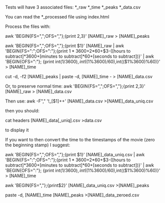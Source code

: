 Tests will have 3 associated files:
*_raw
*_time
*_peaks
*_data.csv

You can read the *_processed file using index.html

Process the files with:

awk 'BEGIN{FS=",";OFS=","};{print $2,$3}' [NAME]_raw > [NAME]_peaks

awk 'BEGIN{FS=",";OFS=","};{print $1}' [NAME]_raw | awk 'BEGIN{FS=":";OFS=":"};{print $1*3600+$2*60+$3-([hours to subtract]*3600+[minutes to subtract]*60+[seconds to subtract])}' | awk 'BEGIN{OFS=":"}; {print int($1/3600),int(($1%3600)/60),int(($1%3600)%60)}' > [NAME]_time

cut -d, -f2 [NAME]_peaks | paste -d, [NAME]_time - > [NAME]_data.csv


Or, to preserve normal time:
awk 'BEGIN{FS=",";OFS=","};{print $2,$3}' [NAME]_raw > [NAME]_data.csv

Then use:
awk -F"," '!_[$1]++' [NAME]_data.csv >[NAME]_data_uniq.csv

then you should:

cat headers [NAME]_data[_uniq].csv >data.csv

to display it

If you want to then convert the time to the timestamps of the movie (zero the beginning stamp) I suggest:

awk 'BEGIN{FS=",";OFS=","};{print $1}' [NAME]_data_uniq.csv | awk 'BEGIN{FS=":";OFS=":"};{print $1*3600+$2*60+$3-([hours to subtract]*3600+[minutes to subtract]*60+[seconds to subtract])}' | awk 'BEGIN{OFS=":"}; {print int($1/3600),int(($1%3600)/60),int(($1%3600)%60)}' > [NAME]_time

awk 'BEGIN{FS=","};{print$2}' [NAME]_data_uniq.csv >[NAME]_peaks

paste -d, [NAME]_time [NAME]_peaks >[NAME]_data_zeroed.csv
